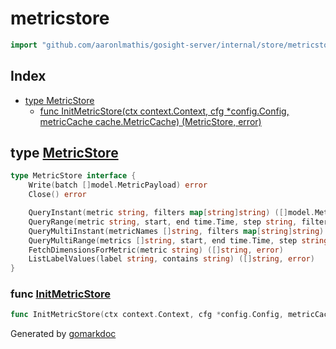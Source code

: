 <!-- Code generated by gomarkdoc. DO NOT EDIT -->

# metricstore

```go
import "github.com/aaronlmathis/gosight-server/internal/store/metricstore"
```

## Index

- [type MetricStore](<#MetricStore>)
  - [func InitMetricStore\(ctx context.Context, cfg \*config.Config, metricCache cache.MetricCache\) \(MetricStore, error\)](<#InitMetricStore>)


<a name="MetricStore"></a>
## type [MetricStore](<https://github.com/aaronlmathis/gosight-server/blob/main/internal/store/metricstore/store.go#L36-L46>)



```go
type MetricStore interface {
    Write(batch []model.MetricPayload) error
    Close() error

    QueryInstant(metric string, filters map[string]string) ([]model.MetricRow, error)
    QueryRange(metric string, start, end time.Time, step string, filters map[string]string) ([]model.Point, error)
    QueryMultiInstant(metricNames []string, filters map[string]string) ([]model.MetricRow, error)
    QueryMultiRange(metrics []string, start, end time.Time, step string, filters map[string]string) ([]model.MetricRow, error)
    FetchDimensionsForMetric(metric string) ([]string, error)
    ListLabelValues(label string, contains string) ([]string, error)
}
```

<a name="InitMetricStore"></a>
### func [InitMetricStore](<https://github.com/aaronlmathis/gosight-server/blob/main/internal/store/metricstore/registry.go#L38>)

```go
func InitMetricStore(ctx context.Context, cfg *config.Config, metricCache cache.MetricCache) (MetricStore, error)
```



Generated by [gomarkdoc](<https://github.com/princjef/gomarkdoc>)
